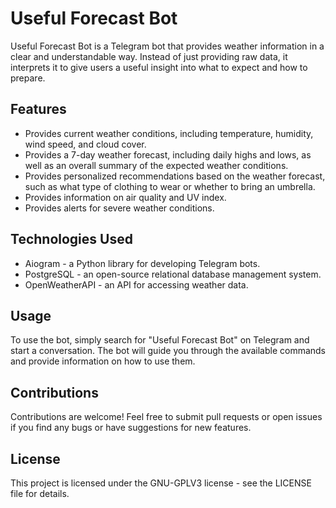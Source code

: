# Useful Forecast Bot

Useful Forecast Bot is a Telegram bot that provides weather information in a clear and understandable way. Instead of just providing raw data, it interprets it to give users a useful insight into what to expect and how to prepare.

## Features
- Provides current weather conditions, including temperature, humidity, wind speed, and cloud cover.
- Provides a 7-day weather forecast, including daily highs and lows, as well as an overall summary of the expected weather conditions.
- Provides personalized recommendations based on the weather forecast, such as what type of clothing to wear or whether to bring an umbrella.
- Provides information on air quality and UV index.
- Provides alerts for severe weather conditions.
## Technologies Used
- Aiogram - a Python library for developing Telegram bots.
- PostgreSQL - an open-source relational database management system.
- OpenWeatherAPI - an API for accessing weather data.
## Usage
To use the bot, simply search for "Useful Forecast Bot" on Telegram and start a conversation. The bot will guide you through the available commands and provide information on how to use them.

## Contributions
Contributions are welcome! Feel free to submit pull requests or open issues if you find any bugs or have suggestions for new features.

## License
This project is licensed under the GNU-GPLV3 license  - see the LICENSE file for details.